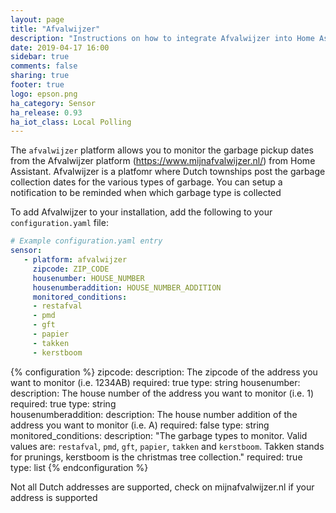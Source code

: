 ```yaml
---
layout: page
title: "Afvalwijzer"
description: "Instructions on how to integrate Afvalwijzer into Home Assistant."
date: 2019-04-17 16:00
sidebar: true
comments: false
sharing: true
footer: true
logo: epson.png
ha_category: Sensor
ha_release: 0.93
ha_iot_class: Local Polling
---
```


The `afvalwijzer` platform allows you to monitor the garbage pickup dates from the Afvalwijzer platform (https://www.mijnafvalwijzer.nl/) from Home
Assistant. Afvalwijzer is a platfomr where Dutch townships post the garbage collection dates for the various types of garbage. You can setup a notification to be reminded when which garbage type is collected

To add Afvalwijzer to your installation,
add the following to your `configuration.yaml` file:

```yaml
# Example configuration.yaml entry
sensor:
   - platform: afvalwijzer
     zipcode: ZIP_CODE
     housenumber: HOUSE_NUMBER
     housenumberaddition: HOUSE_NUMBER_ADDITION
     monitored_conditions:
     - restafval
     - pmd
     - gft
     - papier
     - takken
     - kerstboom
```

{% configuration %}
zipcode:
  description: The zipcode of the address you want to monitor (i.e. 1234AB)
  required: true
  type: string
housenumber:
  description: The house number of the address you want to monitor (i.e. 1)
  required: true
  type: string  
housenumberaddition:
  description: The house number addition of the address you want to monitor (i.e. A)
  required: false
  type: string  
monitored_conditions:
  description: "The garbage types to monitor. Valid values are: `restafval`, `pmd`, `gft`, `papier`, `takken` and `kerstboom`. Takken stands for prunings, kerstboom is the christmas tree collection."
  required: true
  type: list 
{% endconfiguration %}

Not all Dutch addresses are supported, check on mijnafvalwijzer.nl if your address is supported 
